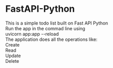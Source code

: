 # FastAPI-Python
This is a simple todo list built on Fast API Python
<br>
Run the app in the commad line using
<br>
uvicorn app:app --reload
<br>
The application does all the operations like:
<br>
Create
<br>
Read
<br>
Update
<br>
Delete
